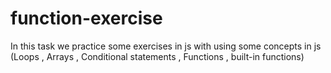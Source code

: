 # function-exercise
In this task we practice some exercises in js with using some concepts in js (Loops , Arrays , Conditional statements , Functions , built-in functions) 